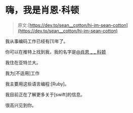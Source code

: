 # 嗨，我是肖恩·科顿

> 原文:[https://dev.to/sean__cotton/hi-im-sean-cotton](https://dev.to/sean__cotton/hi-im-sean-cotton)

我从事编码工作已经有[1]年了。

你可以在推特上找到我，我的名字是[@肖恩 _ _ 科顿](https://twitter.com/sean__cotton)

我住在亚特兰大。

我为[不适用]工作

我主要用这些语言编程:[Ruby]。

我目前正在了解更多关于[swift]的信息。

很高兴见到你。